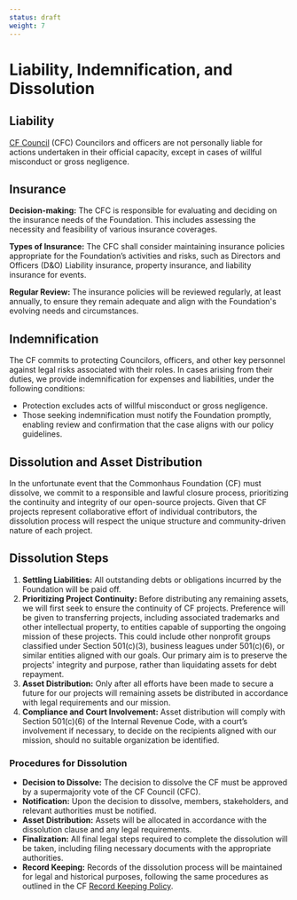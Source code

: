 ```yaml
---
status: draft
weight: 7
---
```

# Liability, Indemnification, and Dissolution

## Liability

[CF Council][cfc] (CFC) Councilors and officers are not personally liable for actions undertaken in their official capacity, except in cases of willful misconduct or gross negligence.

## Insurance

**Decision-making:** The CFC is responsible for evaluating and deciding on the insurance needs of the Foundation. This includes assessing the necessity and feasibility of various insurance coverages.

**Types of Insurance:** The CFC shall consider maintaining insurance policies appropriate for the Foundation’s activities and risks, such as Directors and Officers (D&O) Liability insurance, property insurance, and liability insurance for events.

**Regular Review:** The insurance policies will be reviewed regularly, at least annually, to ensure they remain adequate and align with the Foundation's evolving needs and circumstances.

## Indemnification

The CF commits to protecting Councilors, officers, and other key personnel against legal risks associated with their roles. In cases arising from their duties, we provide indemnification for expenses and liabilities, under the following conditions:

- Protection excludes acts of willful misconduct or gross negligence.
- Those seeking indemnification must notify the Foundation promptly, enabling review and confirmation that the case aligns with our policy guidelines.

## Dissolution and Asset Distribution

In the unfortunate event that the Commonhaus Foundation (CF) must dissolve, we commit to a responsible and lawful closure process, prioritizing the continuity and integrity of our open-source projects.
Given that CF projects represent collaborative effort of individual contributors, the dissolution process will respect the unique structure and community-driven nature of each project.

## Dissolution Steps

1. **Settling Liabilities:** All outstanding debts or obligations incurred by the Foundation will be paid off.
2. **Prioritizing Project Continuity:** Before distributing any remaining assets, we will first seek to ensure the continuity of CF projects.
    Preference will be given to transferring projects, including associated trademarks and other intellectual property, to entities capable of supporting the ongoing mission of these projects. This could include other nonprofit groups classified under Section 501(c)(3), business leagues under 501(c)(6), or similar entities aligned with our goals. Our primary aim is to preserve the projects' integrity and purpose, rather than liquidating assets for debt repayment.
3. **Asset Distribution:** Only after all efforts have been made to secure a future for our projects will remaining assets be distributed in accordance with legal requirements and our mission.
4. **Compliance and Court Involvement:** Asset distribution will comply with Section 501(c)(6) of the Internal Revenue Code, with a court’s involvement if necessary, to decide on the recipients aligned with our mission, should no suitable organization be identified.

### Procedures for Dissolution

- **Decision to Dissolve:** The decision to dissolve the CF must be approved by a supermajority vote of the CF Council (CFC).
- **Notification:** Upon the decision to dissolve, members, stakeholders, and relevant authorities must be notified.
- **Asset Distribution:** Assets will be allocated in accordance with the dissolution clause and any legal requirements.
- **Finalization:** All final legal steps required to complete the dissolution will be taken, including filing necessary documents with the appropriate authorities.
- **Record Keeping:** Records of the dissolution process will be maintained for legal and historical purposes, following the same procedures as outlined in the CF [Record Keeping Policy][record-keeping].

[cfc]: ./3-cf-council.md
[record-keeping]: ../bylaws/6-notice-records.md#record-keeping
